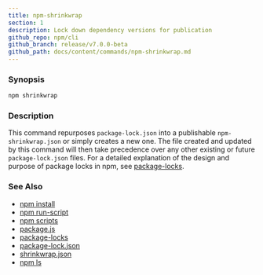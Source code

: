 ```yaml
---
title: npm-shrinkwrap
section: 1
description: Lock down dependency versions for publication
github_repo: npm/cli
github_branch: release/v7.0.0-beta
github_path: docs/content/commands/npm-shrinkwrap.md
---
```


### Synopsis

```bash
npm shrinkwrap
```

### Description

This command repurposes `package-lock.json` into a publishable
`npm-shrinkwrap.json` or simply creates a new one. The file created and updated
by this command will then take precedence over any other existing or future
`package-lock.json` files. For a detailed explanation of the design and purpose
of package locks in npm, see [package-locks](/cli/v7/configuring-npm/package-locks).

### See Also

* [npm install](/cli/v7/commands/npm-install)
* [npm run-script](/cli/v7/commands/npm-run-script)
* [npm scripts](/cli/v7/using-npm/scripts)
* [package.js](/cli/v7/configuring-npm/package-json)
* [package-locks](/cli/v7/configuring-npm/package-locks)
* [package-lock.json](/cli/v7/configuring-npm/package-lock-json)
* [shrinkwrap.json](/cli/v7/configuring-npm/shrinkwrap-json)
* [npm ls](/cli/v7/commands/npm-ls)
